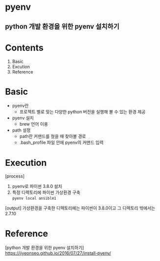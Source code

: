 

pyenv
=========

python 개발 환경을 위한 pyenv 설치하기
---------


# Contents  
1. Basic
2. Excution
3. Reference

# Basic  
* pyenv란
    * 프로젝트 별로 맞는 다양한 python 버전을 실행해 볼 수 있는 환경 제공
* pyenv 설치
    * brew 언어 이용
* path 설정
    * path란 커맨드를 쳤을 때 찾아볼 경로
    * .bash_profile 파일 안에 pyenv의 커맨드 입력

# Execution  
[process]
1. pyenv로 파이썬 3.8.0 설치
2. 특정 디렉토리에 파이썬 가상환경 구축   
```pyenv local ansible1```

[output]
가상환경을 구축한 디렉토리에는 파이썬이 3.8.0이고 그 디렉토리 밖에서는 2.7.10


# Reference  
[python 개발 환경을 위한 pyenv 설치하기]
https://jiyeonseo.github.io/2016/07/27/install-pyenv/
